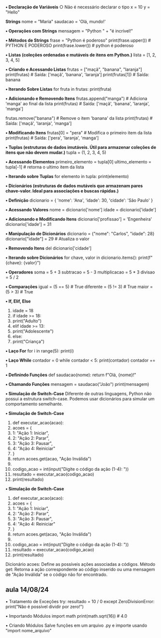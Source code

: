 **• Declaração de Variáveis**
○ Não é necessário declarar o tipo
x = 10
y = "Hello"

**Strings**
nome = "Maria"
saudacao = 'Olá, mundo!'

**• Operações com Strings**
mensagem = "Python " + "é incrível!"

**• Métodos de Strings**
frase = "Python é poderoso"
print(frase.upper()) # PYTHON É PODEROSO
print(frase.lower()) # python é poderoso

**• Listas (coleções ordenadas e mutáveis de itens em Python.)**
lista = [1, 2, 3, 4, 5]

**• Criando e Acessando Listas**
frutas = ["maçã", "banana", "laranja"]
print(frutas) # Saída: ['maçã', 'banana', 'laranja']
print(frutas[1]) # Saída: banana

**• Iterando Sobre Listas**
for fruta in frutas:
print(fruta)

**• Adicionando e Removendo Itens**
frutas.append("manga") # Adiciona 'manga' ao final da lista
print(frutas) # Saída: ['maçã', 'banana', 'laranja', 'manga']

frutas.remove("banana") # Remove o item 'banana' da lista
print(frutas) # Saída: ['maçã', 'laranja', 'manga']

**• Modificando Itens**
frutas[0] = "pera" # Modifica o primeiro item da lista
print(frutas) # Saída: ['pera', 'laranja', 'manga']

**• Tuplas (estruturas de dados imutáveis. Útil para armazenar coleções de itens que não devem mudar.)**
tupla = (1, 2, 3, 4, 5)

**• Acessando Elementos**
primeiro_elemento = tupla[0]
ultimo_elemento = tupla[-1] # retorna o ultimo item da lista

**• Iterando sobre Tuplas**
for elemento in tupla:
print(elemento)

**• Dicionários (estruturas de dados mutáveis que armazenam pares chave-valor. Ideal para associações e buscas rápidas.)**

**• Definição**
dicionario = {
'nome': 'Ana',
'idade': 30,
'cidade': 'São Paulo'
}

**• Acessando Valores**
nome = dicionario['nome']
idade = dicionario['idade']

**• Adicionando e Modificando Itens**
dicionario['profissao'] = 'Engenheira'
dicionario['idade'] = 31

**• Manipulação de Dicionários**
dicionario = {"nome": "Carlos", "idade": 28}
dicionario["idade"] = 29 # Atualiza o valor

**• Removendo Itens**
del dicionario['cidade']

**• Iterando sobre Dicionários**
for chave, valor in dicionario.items():
print(f"{chave}: {valor}")

**• Operadores**
soma = 5 + 3
subtracao = 5 - 3
multiplicacao = 5 * 3
divisao = 5 / 2

**• Comparações**
igual = (5 == 5) # True
diferente = (5 != 3) # True
maior = (5 > 3) # True

**• If, Elif, Else**
1. idade = 18
2. if idade >= 18:
3. print("Adulto")
4. elif idade >= 13:
5. print("Adolescente")
6. else:
7. print("Criança")

**• Laço For**
for i in range(5):
print(i)

**• Laço While**
contador = 0
while contador < 5:
print(contador)
contador += 1

**• Definindo Funções**
def saudacao(nome):
return f"Olá, {nome}!"

**• Chamando Funções**
mensagem = saudacao("João")
print(mensagem)

**• Simulação de Switch-Case**
Diferente de outras linguagens, Python não possui a estrutura switch-case.
Podemos usar dicionários para simular um comportamento semelhante.

**• Simulação de Switch-Case**
1. def executar_acao(acao):
2. acoes = {
3. 1: "Ação 1: Iniciar",
4. 2: "Ação 2: Parar",
5. 3: "Ação 3: Pausar",
6. 4: "Ação 4: Reiniciar"
7. }
8. return acoes.get(acao, "Ação Inválida")
9.
10. codigo_acao = int(input("Digite o código da ação (1-4): "))
11. resultado = executar_acao(codigo_acao)
12. print(resultado)

**• Simulação de Switch-Case**
1. def executar_acao(acao):
2. acoes = {
3. 1: "Ação 1: Iniciar",
4. 2: "Ação 2: Parar",
5. 3: "Ação 3: Pausar",
6. 4: "Ação 4: Reiniciar"
7. }
8. return acoes.get(acao, "Ação Inválida")
9.
10. codigo_acao = int(input("Digite o código da ação (1-4): "))
11. resultado = executar_acao(codigo_acao)
12. print(resultado)

Dicionário acoes: Define as possíveis ações associadas a códigos.
Método get: Retorna a ação correspondente ao código inserido ou uma mensagem de "Ação Inválida" se o código não for encontrado.

## aula 14/08/24

• Tratamento de Exceções
try:
    resultado = 10 / 0
 except ZeroDivisionError:
    print("Não é possível dividir por zero!")

• Importando Módulos
import math
print(math.sqrt(16)) # 4.0

• Criando Módulos
Salve funções em um arquivo .py e importe usando "import nome_arquivo"